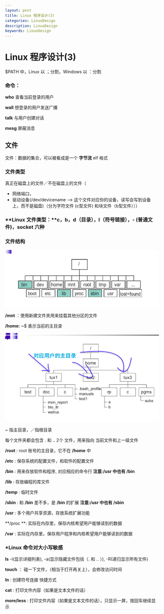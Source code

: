 ```yaml
---
layout: post
title: Linux 程序设计(3)
categories: LinuxDesign
description: LinuxDesign
keywords: LinuxDesign
---
```


# Linux 程序设计(3)

$PATH  中，Linux 以 ；分割，Windows 以 ：分割

### 命令：

**who** 查看当前登录的用户

**wall** 想登录的用户发送广播

**talk** 与用户创建对话

**mesg** 屏蔽消息



## 文件

文件：数据的集合，可以被看成是一个 **字节流**  elf 格式

### 文件类型

真正在磁盘上的文件／不在磁盘上的文件（

- 网络端口，
- 驱动设备(/dev/devicename —> 这个文件对应你的设备，读写会写到设备上，而不是磁盘)（分为字符文件  (c型文件)  和块文件（b型文件）））

### **Linux 文件类型：**c，b，d（目录），l（符号链接），- (普通文件)，socket 六种



### 文件结构

![file1](/images/posts/linux/file1.png)

**/mnt** ：使用新建文件夹用来挂载其他分区的文件

**/home:** ~$ 表示当前的主目录

![file2](/images/posts/linux/file2.png)

~ 指主目录，／指根目录

每个文件夹都会包含 . 和 .. 2个 文件，用来指向 当前文件和上一级文件

**/root**  : root 账号的主目录，它不在 **/home** 中

**/etc** :  保存系统的配置文件，和软件的配置文件

**/bin** : 用来存放软件和程序, 对应相应的命令行   **注意:/usr 中也有 /bin**

**/lib** : 存放编程的库文件  

**/temp** : 临时文件

**/sbin** : 和 **/bin** 差不多，是 **/bin** 的扩展   **注意:/usr 中也有 /sbin**

**/usr** : 多个用户共享资源，存放系统扩展功能

**/proc **: 实际在内存里，保存内核希望用户能够读到的数据

**/var** :  实际在内存里，保存用户程序和内核希望用户能够读到的数据



### *Linux 命令对大小写敏感

**ls**  -l(显示详细列表), -a(显示隐藏文件包括（. 和 .. ）), -R(递归显示所有文件)

**touch** ： 碰一下文件，（相当于打开再关上），会修改访问时间

**ln** : 创建符号连接 快捷方式

**cat** :  打印文件内容（如果是文本文件的话）

**more/less** : 打印文件内容（如果是文本文件的话），只显示一屏，按回车继续显示